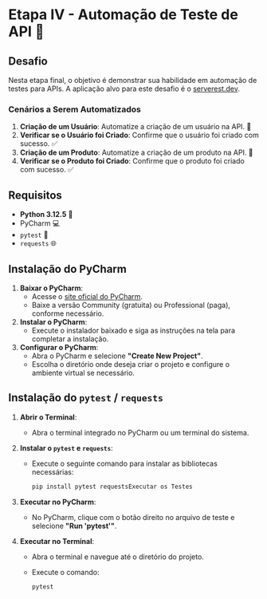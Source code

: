 # Etapa IV - Automação de Teste de API 🚀

## Desafio

Nesta etapa final, o objetivo é demonstrar sua habilidade em automação de testes para APIs. A aplicação alvo para este desafio é o [serverest.dev](https://serverest.dev/).

### Cenários a Serem Automatizados

1. **Criação de um Usuário**: Automatize a criação de um usuário na API. 👤
2. **Verificar se o Usuário foi Criado**: Confirme que o usuário foi criado com sucesso. ✅
3. **Criação de um Produto**: Automatize a criação de um produto na API. 🛒
4. **Verificar se o Produto foi Criado**: Confirme que o produto foi criado com sucesso. ✅

## Requisitos

- **Python 3.12.5** 🐍
- PyCharm 💻
- `pytest` 🧪
- `requests` 🌐

## Instalação do PyCharm

1. **Baixar o PyCharm**:
    - Acesse o [site oficial do PyCharm](https://www.jetbrains.com/pycharm/download/).
    - Baixe a versão Community (gratuita) ou Professional (paga), conforme necessário.
2. **Instalar o PyCharm**:
    - Execute o instalador baixado e siga as instruções na tela para completar a instalação.
3. **Configurar o PyCharm**:
    - Abra o PyCharm e selecione **"Create New Project"**.
    - Escolha o diretório onde deseja criar o projeto e configure o ambiente virtual se necessário.

## Instalação do `pytest` / `requests`

1. **Abrir o Terminal**:
    - Abra o terminal integrado no PyCharm ou um terminal do sistema.
2. **Instalar o `pytest` e `requests`**:
    - Execute o seguinte comando para instalar as bibliotecas necessárias:
        
        ```bash
        pip install pytest requestsExecutar os Testes
        ```
        
3. **Executar no PyCharm**:
    - No PyCharm, clique com o botão direito no arquivo de teste e selecione **"Run 'pytest'"**.
4. **Executar no Terminal**:
    - Abra o terminal e navegue até o diretório do projeto.
    - Execute o comando:
        
        ```bash
        pytest
        ```